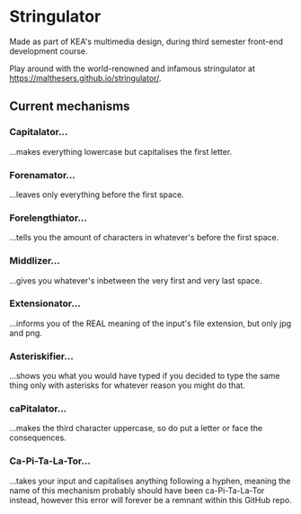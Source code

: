 # Stringulator

Made as part of KEA's multimedia design, during third semester front-end development course.

Play around with the world-renowned and infamous stringulator at https://malthesers.github.io/stringulator/.

## Current mechanisms

### Capitalator...
...makes everything lowercase but capitalises the first letter.

### Forenamator...
...leaves only everything before the first space.

### Forelengthiator...
...tells you the amount of characters in whatever's before the first space.

### Middlizer...
...gives you whatever's inbetween the very first and very last space.

### Extensionator...
...informs you of the REAL meaning of the input's file extension, but only jpg and png.

### Asteriskifier...
...shows you what you would have typed if you decided to type the same thing only with asterisks for whatever reason you might do that.

### caPitalator...
...makes the third character uppercase, so do put a letter or face the consequences.

### Ca-Pi-Ta-La-Tor...
...takes your input and capitalises anything following a hyphen, meaning the name of this mechanism probably should have been ca-Pi-Ta-La-Tor instead, however this error will forever be a remnant within this GitHub repo.
